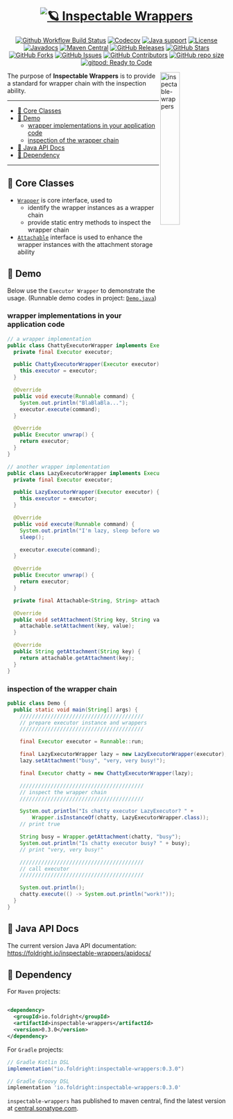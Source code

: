 # <div align="center"><a href="#dummy"><img src="https://user-images.githubusercontent.com/1063891/236442451-81509618-a741-4f8a-b958-8947c7025041.png" alt="🪐 Inspectable Wrappers"></a></div>

<p align="center">
<a href="https://github.com/foldright/inspectable-wrappers/actions/workflows/ci.yml"><img src="https://img.shields.io/github/actions/workflow/status/foldright/inspectable-wrappers/ci.yml?branch=main&logo=github&logoColor=white" alt="Github Workflow Build Status"></a>
<a href="https://app.codecov.io/gh/foldright/inspectable-wrappers/tree/main"><img src="https://img.shields.io/codecov/c/github/foldright/inspectable-wrappers/main?logo=codecov&logoColor=white" alt="Codecov"></a>
<a href="https://openjdk.java.net/"><img src="https://img.shields.io/badge/Java-8+-339933?logo=openjdk&logoColor=white" alt="Java support"></a>
<a href="https://www.apache.org/licenses/LICENSE-2.0.html"><img src="https://img.shields.io/github/license/foldright/inspectable-wrappers?color=4D7A97&logo=apache" alt="License"></a>
<a href="https://foldright.io/inspectable-wrappers/apidocs/"><img src="https://img.shields.io/github/release/foldright/inspectable-wrappers?label=javadoc&color=339933&logo=microsoft-academic&logoColor=white" alt="Javadocs"></a>
<a href="https://central.sonatype.com/artifact/io.foldright/inspectable-wrappers/0.3.0/versions"><img src="https://img.shields.io/maven-central/v/io.foldright/inspectable-wrappers?logo=apache-maven&logoColor=white" alt="Maven Central"></a>
<a href="https://github.com/foldright/inspectable-wrappers/releases"><img src="https://img.shields.io/github/release/foldright/inspectable-wrappers.svg" alt="GitHub Releases"></a>
<a href="https://github.com/foldright/inspectable-wrappers/stargazers"><img src="https://img.shields.io/github/stars/foldright/inspectable-wrappers" alt="GitHub Stars"></a>
<a href="https://github.com/foldright/inspectable-wrappers/fork"><img src="https://img.shields.io/github/forks/foldright/inspectable-wrappers" alt="GitHub Forks"></a>
<a href="https://github.com/foldright/inspectable-wrappers/issues"><img src="https://img.shields.io/github/issues/foldright/inspectable-wrappers" alt="GitHub Issues"></a>
<a href="https://github.com/foldright/cffu/inspectable-wrappers/contributors"><img src="https://img.shields.io/github/contributors/foldright/inspectable-wrappers" alt="GitHub Contributors"></a>
<a href="https://github.com/foldright/inspectable-wrappers"><img src="https://img.shields.io/github/repo-size/foldright/inspectable-wrappers" alt="GitHub repo size"></a>
<a href="https://gitpod.io/#https://github.com/foldright/inspectable-wrappers"><img src="https://img.shields.io/badge/Gitpod-ready to code-339933?label=gitpod&logo=gitpod&logoColor=white" alt="gitpod: Ready to Code"></a>
</p>

<a href="#dummy"><img src="https://user-images.githubusercontent.com/1063891/235301326-fd1c5da3-269a-4741-9851-88d57dc9034b.png" width="30%" align="right" alt="inspectable-wrappers" /></a>

The purpose of **Inspectable Wrappers** is to provide a standard for wrapper chain with the inspection ability.

--------------------------------------------------------------------------------

<!-- START doctoc generated TOC please keep comment here to allow auto update -->
<!-- DON'T EDIT THIS SECTION, INSTEAD RE-RUN doctoc TO UPDATE -->

- [🥑 Core Classes](#-core-classes)
- [🌰 Demo](#-demo)
  - [wrapper implementations in your application code](#wrapper-implementations-in-your-application-code)
  - [inspection of the wrapper chain](#inspection-of-the-wrapper-chain)
- [🍼 Java API Docs](#-java-api-docs)
- [🍪 Dependency](#-dependency)

<!-- END doctoc generated TOC please keep comment here to allow auto update -->

--------------------------------------------------------------------------------

## 🥑 Core Classes

- [`Wrapper`](src/main/java/io/foldright/inspectablewrappers/Wrapper.java) is core interface, used to
  - identify the wrapper instances as a wrapper chain
  - provide static entry methods to inspect the wrapper chain
- [`Attachable`](src/main/java/io/foldright/inspectablewrappers/Attachable.java) interface is used to
  enhance the wrapper instances with the attachment storage ability

## 🌰 Demo

Below use the `Executor Wrapper` to demonstrate the usage.
(Runnable demo codes in project: [`Demo.java`](src/test/java/io/foldright/demo/Demo.java))

### wrapper implementations in your application code

```java
// a wrapper implementation
public class ChattyExecutorWrapper implements Executor, Wrapper<Executor> {
  private final Executor executor;

  public ChattyExecutorWrapper(Executor executor) {
    this.executor = executor;
  }

  @Override
  public void execute(Runnable command) {
    System.out.println("BlaBlaBla...");
    executor.execute(command);
  }

  @Override
  public Executor unwrap() {
    return executor;
  }
}

// another wrapper implementation
public class LazyExecutorWrapper implements Executor, Wrapper<Executor>, Attachable<String, String> {
  private final Executor executor;

  public LazyExecutorWrapper(Executor executor) {
    this.executor = executor;
  }

  @Override
  public void execute(Runnable command) {
    System.out.println("I'm lazy, sleep before work");
    sleep();

    executor.execute(command);
  }

  @Override
  public Executor unwrap() {
    return executor;
  }

  private final Attachable<String, String> attachable = new AttachableDelegate<>();

  @Override
  public void setAttachment(String key, String value) {
    attachable.setAttachment(key, value);
  }

  @Override
  public String getAttachment(String key) {
    return attachable.getAttachment(key);
  }
}
```

### inspection of the wrapper chain

```java
public class Demo {
  public static void main(String[] args) {
    ////////////////////////////////////////
    // prepare executor instance and wrappers
    ////////////////////////////////////////

    final Executor executor = Runnable::run;

    final LazyExecutorWrapper lazy = new LazyExecutorWrapper(executor);
    lazy.setAttachment("busy", "very, very busy!");

    final Executor chatty = new ChattyExecutorWrapper(lazy);

    ////////////////////////////////////////
    // inspect the wrapper chain
    ////////////////////////////////////////

    System.out.println("Is chatty executor LazyExecutor? " +
        Wrapper.isInstanceOf(chatty, LazyExecutorWrapper.class));
    // print true

    String busy = Wrapper.getAttachment(chatty, "busy");
    System.out.println("Is chatty executor busy? " + busy);
    // print "very, very busy!"

    ////////////////////////////////////////
    // call executor
    ////////////////////////////////////////

    System.out.println();
    chatty.execute(() -> System.out.println("work!"));
  }
}
```

## 🍼 Java API Docs

The current version Java API documentation: <https://foldright.io/inspectable-wrappers/apidocs/>

## 🍪 Dependency

For `Maven` projects:

```xml

<dependency>
  <groupId>io.foldright</groupId>
  <artifactId>inspectable-wrappers</artifactId>
  <version>0.3.0</version>
</dependency>
```

For `Gradle` projects:

```groovy
// Gradle Kotlin DSL
implementation("io.foldright:inspectable-wrappers:0.3.0")
```

```groovy
// Gradle Groovy DSL
implementation 'io.foldright:inspectable-wrappers:0.3.0'
```

`inspectable-wrappers` has published to maven central, find the latest version at [central.sonatype.com](https://central.sonatype.com/artifact/io.foldright/inspectable-wrappers/0.3.0/versions).
